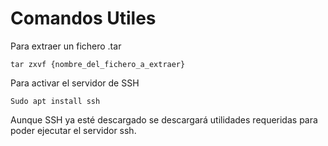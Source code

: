 # Comandos Utiles
Para extraer un fichero .tar

`tar zxvf {nombre_del_fichero_a_extraer}  `

Para activar el servidor de SSH

`Sudo apt install ssh` 

Aunque SSH ya esté descargado se descargará utilidades requeridas para poder ejecutar el servidor ssh.
